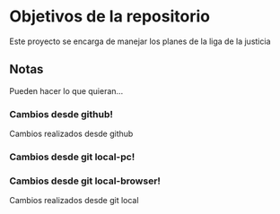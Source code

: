 # Objetivos de la repositorio

Este proyecto se encarga de manejar los planes de la liga de la justicia


## Notas
Pueden hacer lo que quieran...


### Cambios desde github!
Cambios realizados desde github

### Cambios desde git local-pc!
### Cambios desde git local-browser!
Cambios realizados desde git local
